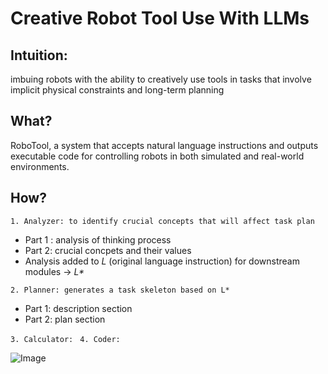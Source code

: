 # Creative Robot Tool Use With LLMs

## Intuition: 
imbuing robots with the ability to creatively use tools in tasks that involve implicit physical constraints and long-term planning

## What?
RoboTool, a system that accepts natural language instructions and outputs executable code for controlling robots in both simulated
and real-world environments.

## How?
`1. Analyzer: to identify crucial concepts that will affect task plan`
- Part 1 : analysis of thinking process
- Part 2: crucial concpets and their values
- Analysis added to _L_ (original language instruction) for downstream modules -> _L*_

`2. Planner: generates a task skeleton based on L*`

- Part 1: description section
- Part 2: plan section

`3. Calculator: `
`4. Coder: `

![Image](https://github.com/user-attachments/assets/bcca0d19-d8b7-4ebd-9872-21f49177c906)
